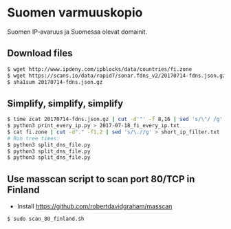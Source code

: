 Suomen varmuuskopio
===================

Suomen IP-avaruus ja Suomessa olevat domainit.

Download files
--------------

```sh
$ wget http://www.ipdeny.com/ipblocks/data/countries/fi.zone
$ wget https://scans.io/data/rapid7/sonar.fdns_v2/20170714-fdns.json.gz
$ sha1sum 20170714-fdns.json.gz
```

Simplify, simplify, simplify
----------------------------

```sh
$ time zcat 20170714-fdns.json.gz | cut -d'"' -f 8,16 | sed 's/\"/ /g' > 20170714_dns.txt
$ python3 print_every_ip.py > 2017-07-18_fi_every_ip.txt
$ cat fi.zone | cut -d"." -f1,2 | sed 's/\.//g' > short_ip_filter.txt
# Run tree times:
$ python3 split_dns_file.py
$ python3 split_dns_file.py
$ python3 split_dns_file.py
```

Use masscan script to scan port 80/TCP in Finland
-------------------------------------------------

- Install https://github.com/robertdavidgraham/masscan

```sh
$ sudo scan_80_finland.sh
```
